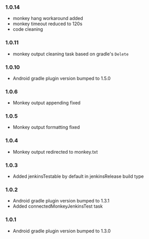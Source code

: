 ### 1.0.14
- monkey hang workaround added
- monkey timeout reduced to 120s
- code cleaning
### 1.0.11
- monkey output cleaning task based on gradle's `Delete`
### 1.0.10
- Android gradle plugin version bumped to 1.5.0
### 1.0.6
- Monkey output appending fixed
### 1.0.5
- Monkey output formatting fixed
### 1.0.4
- Monkey output redirected to monkey.txt
### 1.0.3
- Added jenkinsTestable by default in jenkinsRelease build type
### 1.0.2
- Android gradle plugin version bumped to 1.3.1
- Added connectedMonkeyJenkinsTest task
### 1.0.1
- Android gradle plugin version bumped to 1.3.0
